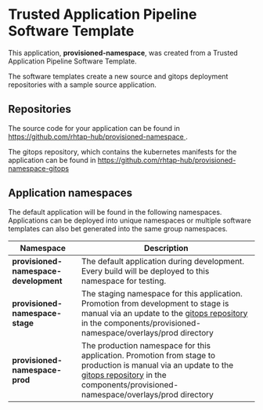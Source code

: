 # Trusted Application Pipeline Software Template

This application, **provisioned-namespace**, was created from a Trusted Application Pipeline Software Template.

The software templates create a new source and gitops deployment repositories with a sample source application. 

## Repositories

The source code for your application can be found in [https://github.com/rhtap-hub/provisioned-namespace ](https://github.com/rhtap-hub/provisioned-namespace ).
 
The gitops repository, which contains the kubernetes manifests for the application can be found in 
[https://github.com/rhtap-hub/provisioned-namespace-gitops ](https://github.com/rhtap-hub/provisioned-namespace-gitops ) 

## Application namespaces 

The default application will be found in the following namespaces. Applications can be deployed into unique namespaces or multiple software templates can also bet generated into the same group namespaces.  

|  Namespace   |  Description   |  
| -------- | -------- |   
| **provisioned-namespace-development** | The default application during development. Every build will be deployed to this namespace for testing. | 
| **provisioned-namespace-stage** | The staging namespace for this application. Promotion from development to stage is manual via an update to the [gitops repository](https://github.com/rhtap-hub/provisioned-namespace-gitops ) in the components/provisioned-namespace/overlays/prod directory |  
| **provisioned-namespace-prod** | The production namespace for this application. Promotion from stage to production is manual via an update to the [gitops repository](https://github.com/rhtap-hub/provisioned-namespace-gitops ) in the components/provisioned-namespace/overlays/prod directory | 